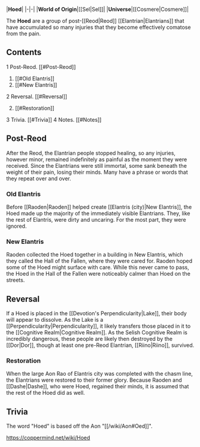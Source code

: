 |**Hoed**|
|-|-|
|**World of Origin**|[[Sel\|Sel]]|
|**Universe**|[[Cosmere\|Cosmere]]|

The **Hoed** are a group of post-[[Reod\|Reod]] [[Elantrian\|Elantrians]] that have accumulated so many injuries that they become effectively comatose from the pain.

## Contents

1 Post-Reod. [[#Post-Reod]] 

1. [[#Old Elantris]] 
1. [[#New Elantris]] 


2 Reversal. [[#Reversal]] 

2. [[#Restoration]] 


3 Trivia. [[#Trivia]] 
4 Notes. [[#Notes]] 


## Post-Reod
After the Reod, the Elantrian people stopped healing, so any injuries, however minor, remained indefinitely as painful as the moment they were received. Since the Elantrians were still immortal, some sank beneath the weight of their pain, losing their minds. Many have a phrase or words that they repeat over and over.

### Old Elantris
Before [[Raoden\|Raoden]] helped create [[Elantris (city)\|New Elantris]], the Hoed made up the majority of the immediately visible Elantrians. They, like the rest of Elantris, were dirty and uncaring. For the most part, they were ignored.

### New Elantris
Raoden collected the Hoed together in a building in New Elantris, which they called the Hall of the Fallen, where they were cared for. Raoden hoped some of the Hoed might surface with care. While this never came to pass, the Hoed in the Hall of the Fallen were noticeably calmer than Hoed on the streets.

## Reversal
If a Hoed is placed in the [[Devotion's Perpendicularity\|Lake]], their body will appear to dissolve. As the Lake is a [[Perpendicularity\|Perpendicularity]], it likely transfers those placed in it to the [[Cognitive Realm\|Cognitive Realm]]. As the Selish Cognitive Realm is incredibly dangerous, these people are likely then destroyed by the [[Dor\|Dor]], though at least one pre-Reod Elantrian, [[Riino\|Riino]], survived.

### Restoration
When the large Aon Rao of Elantris city was completed with the chasm line, the Elantrians were restored to their former glory. Because Raoden and [[Dashe\|Dashe]], who were Hoed, regained their minds, it is assumed that the rest of the Hoed did as well.

## Trivia
The word "Hoed" is based off the Aon "[[/wiki/Aon#Oed]]".



https://coppermind.net/wiki/Hoed